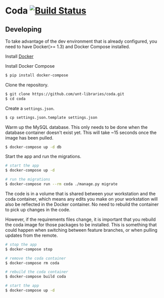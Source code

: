 # Coda [![Build Status](https://travis-ci.org/unt-libraries/coda.svg?branch=master)](https://travis-ci.org/unt-libraries/coda)


## Developing
To take advantage of the dev environment that is already configured, you need to have Docker(>= 1.3) and Docker Compose installed.

Install [Docker](https://docs.docker.com/installation/)

Install Docker Compose
```sh
$ pip install docker-compose
```

Clone the repository.
```sh
$ git clone https://github.com/unt-libraries/coda.git
$ cd coda
```

Create a `settings.json`.
```sh
$ cp settings.json.template settings.json
```

Warm up the MySQL database. This only needs to be done when the database container doesn't exist yet. This will take ~15 seconds once the image has been pulled.
```sh
$ docker-compose up -d db
```

Start the app and run the migrations.
```sh
# start the app
$ docker-compose up -d

# run the migrations
$ docker-compose run --rm coda ./manage.py migrate
```

The code is in a volume that is shared between your workstation and the coda container, which means any edits you make on your workstation will also be reflected in the Docker container. No need to rebuild the container to pick up changes in the code.

However, if the requirements files change, it is important that you rebuild the coda image for those packages to be installed. This is something that could happen when switching between feature branches, or when pulling updates from the remote.

```sh
# stop the app
$ docker-compose stop

# remove the coda container
$ docker-compose rm coda

# rebuild the coda container
$ docker-compose build coda

# start the app
$ docker-compose up -d
```
